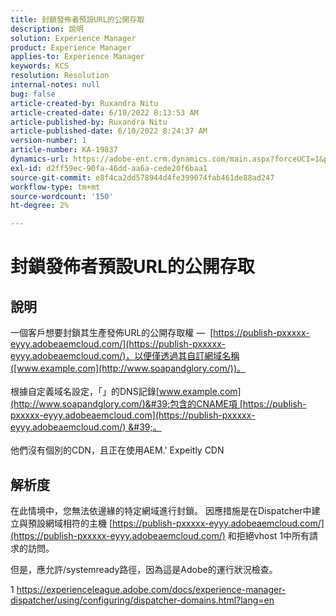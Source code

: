 ```yaml
---
title: 封鎖發佈者預設URL的公開存取
description: 說明
solution: Experience Manager
product: Experience Manager
applies-to: Experience Manager
keywords: KCS
resolution: Resolution
internal-notes: null
bug: false
article-created-by: Ruxandra Nitu
article-created-date: 6/10/2022 8:13:53 AM
article-published-by: Ruxandra Nitu
article-published-date: 6/10/2022 8:24:37 AM
version-number: 1
article-number: KA-19837
dynamics-url: https://adobe-ent.crm.dynamics.com/main.aspx?forceUCI=1&pagetype=entityrecord&etn=knowledgearticle&id=59764c3e-95e8-ec11-bb3c-000d3a3b17fa
exl-id: d2ff59ec-90fa-46dd-aa6a-cede20f6baa1
source-git-commit: e8f4ca2dd578944d4fe399074fab461de88ad247
workflow-type: tm+mt
source-wordcount: '150'
ht-degree: 2%

---
```


# 封鎖發佈者預設URL的公開存取

## 說明

一個客戶想要封鎖其生產發佈URL的公開存取權 —  [https://publish-pxxxxx-eyyy.adobeaemcloud.com/](https://publish-pxxxxx-eyyy.adobeaemcloud.com/)，以便僅透過其自訂網域名稱([www.example.com](http://www.soapandglory.com/))。 <br><br>根據自定義域名設定，「」的DNS記錄[www.example.com](http://www.soapandglory.com/)&#39;包含的CNAME項 [https://publish-pxxxxx-eyyy.adobeaemcloud.com](https://publish-pxxxxx-eyyy.adobeaemcloud.com/) &#39;。 <br><br>他們沒有個別的CDN，且正在使用AEM.&#39; Expeitly CDN

## 解析度


在此情境中，您無法依邊緣的特定網域進行封鎖。
因應措施是在Dispatcher中建立與預設網域相符的主機 [https://publish-pxxxxx-eyyy.adobeaemcloud.com/](https://publish-pxxxxx-eyyy.adobeaemcloud.com/) 和拒絕vhost 1中所有請求的訪問。

但是，應允許/systemready路徑，因為這是Adobe的運行狀況檢查。

1 https://experienceleague.adobe.com/docs/experience-manager-dispatcher/using/configuring/dispatcher-domains.html?lang=en
